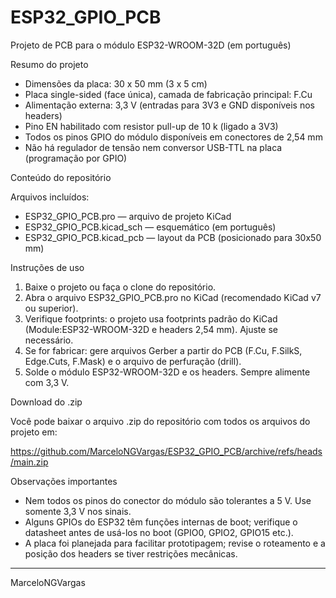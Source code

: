 # ESP32_GPIO_PCB

Projeto de PCB para o módulo ESP32-WROOM-32D (em português)

Resumo do projeto

- Dimensões da placa: 30 x 50 mm (3 x 5 cm)
- Placa single-sided (face única), camada de fabricação principal: F.Cu
- Alimentação externa: 3,3 V (entradas para 3V3 e GND disponíveis nos headers)
- Pino EN habilitado com resistor pull-up de 10 k (ligado a 3V3)
- Todos os pinos GPIO do módulo disponíveis em conectores de 2,54 mm
- Não há regulador de tensão nem conversor USB-TTL na placa (programação por GPIO)

Conteúdo do repositório

Arquivos incluídos:

- ESP32_GPIO_PCB.pro — arquivo de projeto KiCad
- ESP32_GPIO_PCB.kicad_sch — esquemático (em português)
- ESP32_GPIO_PCB.kicad_pcb — layout da PCB (posicionado para 30x50 mm)

Instruções de uso

1. Baixe o projeto ou faça o clone do repositório.
2. Abra o arquivo ESP32_GPIO_PCB.pro no KiCad (recomendado KiCad v7 ou superior).
3. Verifique footprints: o projeto usa footprints padrão do KiCad (Module:ESP32-WROOM-32D e headers 2,54 mm). Ajuste se necessário.
4. Se for fabricar: gere arquivos Gerber a partir do PCB (F.Cu, F.SilkS, Edge.Cuts, F.Mask) e o arquivo de perfuração (drill).
5. Solde o módulo ESP32-WROOM-32D e os headers. Sempre alimente com 3,3 V.

Download do .zip

Você pode baixar o arquivo .zip do repositório com todos os arquivos do projeto em:

https://github.com/MarceloNGVargas/ESP32_GPIO_PCB/archive/refs/heads/main.zip

Observações importantes

- Nem todos os pinos do conector do módulo são tolerantes a 5 V. Use somente 3,3 V nos sinais.
- Alguns GPIOs do ESP32 têm funções internas de boot; verifique o datasheet antes de usá-los no boot (GPIO0, GPIO2, GPIO15 etc.).
- A placa foi planejada para facilitar prototipagem; revise o roteamento e a posição dos headers se tiver restrições mecânicas.

---
MarceloNGVargas